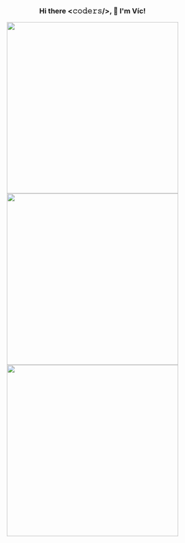 <div align="center">
   <h3>Hi there <𝚌𝚘𝚍𝚎𝚛𝚜/>, 👋 I'm Víc!</h3>
</div>

<div align="center">
   <img width="400" src="https://github-readme-stats.vercel.app/api?username=soyvicgeek&count_private=true&include_all_commits=true&show_icons=true&hide_border=true&title_color=58A6FF&icon_color=1F6FEB&text_color=C3D1D9&bg_color=0D1117" />
   <img width="400" src="https://github-readme-streak-stats.herokuapp.com/?user=soyvicgeek&hide_border=true&show_icons=true&currStreakNum=58A6FF&sideNums=58A6FF&border=1F6FEB&currStreakLabel=C3D1D9&background=0D1117&sideLabels=C3D1D9&dates=58A6FF" />
</div>

<div align="center">  
  <img width="400" src="https://github-readme-stats.vercel.app/api/top-langs/?username=soyvicgeek&layout=compact&theme=onedark&hide_border=true&hide=java,javascript,html,css,scss&title_color=58A6FF&icon_color=1F6FEB&text_color=C3D1D9&bg_color=0D1117" />
</div>
